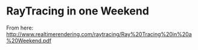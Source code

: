 # RayTracing in one Weekend
From here: http://www.realtimerendering.com/raytracing/Ray%20Tracing%20in%20a%20Weekend.pdf
